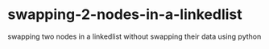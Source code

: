 # swapping-2-nodes-in-a-linkedlist
swapping two nodes in a linkedlist without swapping their data using python
